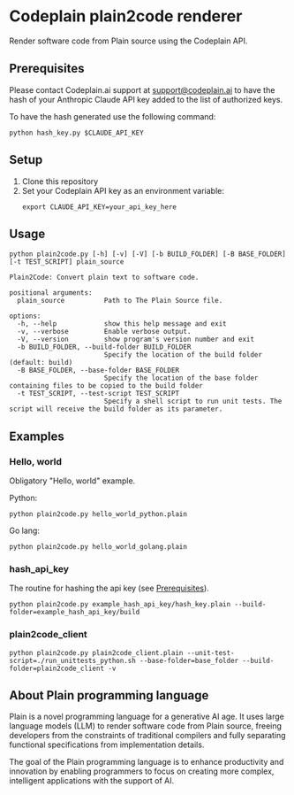 # Codeplain plain2code renderer

Render software code from Plain source using the Codeplain API.

## Prerequisites

Please contact Codeplain.ai support at support@codeplain.ai to have the hash of your Anthropic Claude API key added to the list of authorized keys.

To have the hash generated use the following command:

`python hash_key.py $CLAUDE_API_KEY`

## Setup

1. Clone this repository
2. Set your Codeplain API key as an environment variable:
   ```
   export CLAUDE_API_KEY=your_api_key_here
   ```

## Usage
```
python plain2code.py [-h] [-v] [-V] [-b BUILD_FOLDER] [-B BASE_FOLDER] [-t TEST_SCRIPT] plain_source

Plain2Code: Convert plain text to software code.

positional arguments:
  plain_source          Path to The Plain Source file.

options:
  -h, --help            show this help message and exit
  -v, --verbose         Enable verbose output.
  -V, --version         show program's version number and exit
  -b BUILD_FOLDER, --build-folder BUILD_FOLDER
                        Specify the location of the build folder (default: build)
  -B BASE_FOLDER, --base-folder BASE_FOLDER
                        Specify the location of the base folder containing files to be copied to the build folder
  -t TEST_SCRIPT, --test-script TEST_SCRIPT
                        Specify a shell script to run unit tests. The script will receive the build folder as its parameter.
```

## Examples

### Hello, world

Obligatory "Hello, world" example.

Python:

`python plain2code.py hello_world_python.plain`

Go lang:

`python plain2code.py hello_world_golang.plain`


### hash_api_key

The routine for hashing the api key (see [Prerequisites](#prerequisites)).

`python plain2code.py example_hash_api_key/hash_key.plain --build-folder=example_hash_api_key/build`


### plain2code_client

`python plain2code.py plain2code_client.plain --unit-test-script=./run_unittests_python.sh --base-folder=base_folder --build-folder=plain2code_client -v`

## About Plain programming language

Plain is a novel programming language for a generative AI age. It uses large language models (LLM) to render software code from Plain source, freeing developers from the constraints of traditional compilers and fully separating functional specifications from implementation details.

The goal of the Plain programming language is to enhance productivity and innovation by enabling programmers to focus on creating more complex, intelligent applications with the support of AI.
